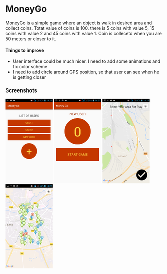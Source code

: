 # MoneyGo

MoneyGo is a simple game where an object is walk in desired area and collect coins. Totat value of coins is 100. there is 5 coins with value 5, 15 coins with value 2 and 45 coins with value 1.
Coin is collecetd when you are 50 meters or closer to it.

#### Things to improve
* User interface could be much nicer. I need to add some animations and fix color scheme
* I need to add circle around GPS position, so that user can see when he is getting closer

### Screenshots

<img src="https://github.com/tomyslav/MoneyGo/blob/master/screenshots/list_of_users.png" width="30%" height="30%" />
<img src="https://github.com/tomyslav/MoneyGo/blob/master/screenshots/user_screen.png" width="30%" height="30%" />
<img src="https://github.com/tomyslav/MoneyGo/blob/master/screenshots/select_area_for_play.png" width="30%" height="30%" />
<img src="https://github.com/tomyslav/MoneyGo/blob/master/screenshots/play.png" width="30%" height="30%" />

